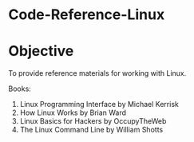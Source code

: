 # Code-Reference-Linux

# Objective
To provide reference materials for working with Linux.

Books: 
1. Linux Programming Interface by Michael Kerrisk
2. How Linux Works by Brian Ward
3. Linux Basics for Hackers by OccupyTheWeb
4. The Linux Command Line by William Shotts
